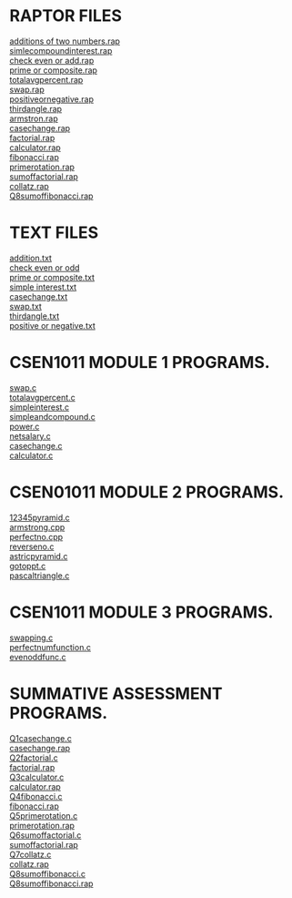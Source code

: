 # RAPTOR FILES
[additions of two numbers.rap](https://github.com/komalranikar/CSEN1011/blob/7fab6e7b3d7ad1d498b7a584b4270543da9cd860/addition%20of%20two%20numbers.rap)<br/>
[simlecompoundinterest.rap](https://github.com/komalranikar/CSEN1011/blob/58d2b2f09c042f7dbdd4add5072cde2cff4c48e6/simlecompoundinterest.rap)<br/>
[check even or add.rap](https://github.com/komalranikar/CSEN1011/blob/4d4bcd305b28ca72e3d648900a529dd13c0c81dc/check%20even%20or%20add.rap)<br/>
[prime or composite.rap](https://github.com/komalranikar/CSEN1011/blob/1351d558b6ed9581a174d087e491b6bcb2b90024/prime%20or%20composite.rap)<br/>
[totalavgpercent.rap](https://github.com/komalranikar/CSEN1011/blob/edea018391d9b1472dfbd16bd95dae65860618af/totalavgpercent.rap)<br/>
[swap.rap](https://github.com/komalranikar/CSEN1011/blob/d4ef74031498c041a3bbadf9bac775b1eed01636/swap.rap)<br/>
[positiveornegative.rap](https://github.com/komalranikar/CSEN1011/blob/2e5c69d6b032047d89031772e51465f4a20fb2ba/positiveornegative.rap)<br/>
[thirdangle.rap](https://github.com/komalranikar/CSEN1011/blob/ed12c07d7680bffa10d97d2767f482715973a126/thirdangle.rap)<br/>
[armstron.rap](https://github.com/komalranikar/CSEN1011/blob/81908585304930447df8223ec2cb4aec17266eb5/armstron.rap)<br/>
[casechange.rap](https://github.com/komalranikar/CSEN1011/blob/7935c8ae5f8df0ee850eca6a5e71930c6d5ead3e/casechange.rap)<br/>
[factorial.rap](https://github.com/komalranikar/CSEN1011/blob/36c1807aa9a768475b38839b52540a210f403841/factorial.rap)<br/>
[calculator.rap](https://github.com/komalranikar/CSEN1011/blob/f8b10aacb574c4853602a9447671fc14fa4e3d5e/calculator.rap)<br/>
[fibonacci.rap](https://github.com/komalranikar/CSEN1011/blob/143707abee46e7e2c30026be087095a1a1d09b23/fibonacci.rap)<br/>
[primerotation.rap](https://github.com/komalranikar/CSEN1011/blob/ab9157bd5ea57ae6f06f0cfb2ae446dcbcdfa704/primerotation.rap)<br/>
[sumoffactorial.rap](https://github.com/komalranikar/CSEN1011/blob/699466abe808d7ba418fede6f64c9c75d6dcb7bd/sumoffactorial.rap)<br/>
[collatz.rap](https://github.com/komalranikar/CSEN1011/blob/8264bd826d81459e4afead89675acd6739865ad4/collatz.rap)<br/>
[Q8sumoffibonacci.rap](https://github.com/komalranikar/CSEN1011/blob/bb20abfbab2c2fc60d7a69c8cb7c24af366eae4f/Q8sumoffibonacci.rap)<br/>


# TEXT FILES
[addition.txt](https://github.com/komalranikar/CSEN1011/blob/bd4f923456c062b2cafa2fd5d28b2afe2be05b72/additon.txt)<br/>
[check even or odd](https://github.com/komalranikar/CSEN1011/blob/687a30ca7e2ccda9ab00c27a439ce5f63a485855/check%20even%20or%20odd.txt)<br/>
[prime or composite.txt](https://github.com/komalranikar/CSEN1011/blob/9c6413b5e5d7228149201ab9e053cdfeb6d9076a/prime%20or%20composite.txt)<br/>
[simple interest.txt](https://github.com/komalranikar/CSEN1011/blob/82caf7fc934c31d342d2504f82cc080f1072a48f/simple%20interest.txt)<br/>
[casechange.txt](https://github.com/komalranikar/CSEN1011/blob/50859d3627daa4f29e12b6dc0ee8574196304557/casechange.txt)<br/>
[swap.txt](https://github.com/komalranikar/CSEN1011/blob/2bb31f7e3dd6da6c71f913230ccf6653b01f8aad/swap.txt)<br/>
[thirdangle.txt](https://github.com/komalranikar/CSEN1011/blob/5e65d4903b9d6d462eb4489d02befd219c0681f9/thirdangle.txt)<br/>
[positive or negative.txt](https://github.com/komalranikar/CSEN1011/blob/c2ce4ac6b059a2d40650ff9d3f4a2f0a3d1bfad7/positive%20or%20negative.txt)<br/>

# CSEN1011 MODULE 1 PROGRAMS.

[swap.c](https://github.com/komalranikar/CSEN1011/blob/3af354379f278eb2d5d86464b63f38c056f57b56/swap.c)<br/>
[totalavgpercent.c](https://github.com/komalranikar/CSEN1011/blob/3af354379f278eb2d5d86464b63f38c056f57b56/totalavgpercent.c)<br/>
[simpleinterest.c](https://github.com/komalranikar/CSEN1011/blob/3af354379f278eb2d5d86464b63f38c056f57b56/simpleinterest.c)<br/>
[simpleandcompound.c](https://github.com/komalranikar/CSEN1011/blob/3af354379f278eb2d5d86464b63f38c056f57b56/simpleandcompound.c)<br/>
[power.c](https://github.com/komalranikar/CSEN1011/blob/3af354379f278eb2d5d86464b63f38c056f57b56/power.c)<br/>
[netsalary.c](https://github.com/komalranikar/CSEN1011/blob/3af354379f278eb2d5d86464b63f38c056f57b56/netsalary.c)<br/>
[casechange.c](https://github.com/komalranikar/CSEN1011/blob/3af354379f278eb2d5d86464b63f38c056f57b56/casechange.c)<br/>
[calculator.c](https://github.com/komalranikar/CSEN1011/blob/3af354379f278eb2d5d86464b63f38c056f57b56/calculator.c)<br/>


# CSEN01011 MODULE 2 PROGRAMS.
[12345pyramid.c](https://github.com/komalranikar/CSEN1011/blob/73634512bdcc8c631d0b38af00620d12e5e19026/12345pyramid.c)<br/>
[armstrong.cpp](https://github.com/komalranikar/CSEN1011/blob/b9ceed0d1a4fd07a09ece65339073a674607f1bd/armstrong.cpp)<br/>
[perfectno.cpp](https://github.com/komalranikar/CSEN1011/blob/ee89d063cadedab5f6d7b91cac59a455ceb882e1/perfectno.cpp)<br/>
[reverseno.c](https://github.com/komalranikar/CSEN1011/blob/387731f3cc58c8656db5a9e04ae8b421c3e7a989/reversenumber.c)<br/>
[astricpyramid.c](https://github.com/komalranikar/CSEN1011/blob/7368ef314e83b50ba1a38394f78423f7be5d0983/astricpyramid.c)<br/>
[gotoppt.c](https://github.com/komalranikar/CSEN1011/blob/9a25f301757c39f8b6fad121861cb3b648aa78a0/gotoppt.c)<br/>
[pascaltriangle.c](https://github.com/komalranikar/CSEN1011/blob/fb69beff4f39c36cd243994a616a1e4a68d6ddca/pascaltriangle.c)<br/>


# CSEN1011 MODULE 3 PROGRAMS.
[swapping.c](https://github.com/komalranikar/CSEN1011/blob/b6e4a28f465e027f276a74007bfa0da1eb9185fd/swapping.c)<br/>
[perfectnumfunction.c](https://github.com/komalranikar/CSEN1011/blob/681185ee6fb72cd603c01bd654d745ec4d126da5/perfectnumfunction.c)<br/>
[evenoddfunc.c](https://github.com/komalranikar/CSEN1011/blob/6cc7c6d50c4bf11a839a2b31a2d7dfc329b48761/evenoddfunc.c)<br/>

# SUMMATIVE ASSESSMENT PROGRAMS.
[Q1casechange.c](https://github.com/komalranikar/CSEN1011/blob/6a53bb38f2b322907b7ecc12eee94a5204997feb/Q1casechange.c)<br/>
[casechange.rap](https://github.com/komalranikar/CSEN1011/blob/7935c8ae5f8df0ee850eca6a5e71930c6d5ead3e/casechange.rap)<br/>
[Q2factorial.c](https://github.com/komalranikar/CSEN1011/blob/7a30c70c6218a8ba358aab14da3e3e954b3f12b9/Q2factorial.c)<br/>
[factorial.rap](https://github.com/komalranikar/CSEN1011/blob/36c1807aa9a768475b38839b52540a210f403841/factorial.rap)<br/>
[Q3calculator.c](https://github.com/komalranikar/CSEN1011/blob/4d1b1b24359e7acad4aebea9ec818414dbc24e64/Q3calculator.c)<br/>
[calculator.rap](https://github.com/komalranikar/CSEN1011/blob/f8b10aacb574c4853602a9447671fc14fa4e3d5e/calculator.rap)<br/>
[Q4fibonacci.c](https://github.com/komalranikar/CSEN1011/blob/ada55969f50af22b7e4b6936cf8cc9c726c30ff6/Q4fibonacci.c)<br/>
[fibonacci.rap](https://github.com/komalranikar/CSEN1011/blob/143707abee46e7e2c30026be087095a1a1d09b23/fibonacci.rap)<br/>
[Q5primerotation.c](https://github.com/komalranikar/CSEN1011/blob/388f8d73315a98e09f9ea20749fa1dee51e6ba2f/Q5primerotation.c)<br/>
[primerotation.rap](https://github.com/komalranikar/CSEN1011/blob/ab9157bd5ea57ae6f06f0cfb2ae446dcbcdfa704/primerotation.rap)<br/>
[Q6sumoffactorial.c](https://github.com/komalranikar/CSEN1011/blob/783715f910dd4bd71265b8b8576b0907fdc28f15/Q6sumoffactorial.c)<br/>
[sumoffactorial.rap](https://github.com/komalranikar/CSEN1011/blob/699466abe808d7ba418fede6f64c9c75d6dcb7bd/sumoffactorial.rap)<br/>
[Q7collatz.c](https://github.com/komalranikar/CSEN1011/blob/235121c98173561e76210e6fda1f2fdc9c183b8f/Q7collatz.c)<br/>
[collatz.rap](https://github.com/komalranikar/CSEN1011/blob/8264bd826d81459e4afead89675acd6739865ad4/collatz.rap)<br/>
[Q8sumoffibonacci.c](https://github.com/komalranikar/CSEN1011/blob/e4058ee09ca74e7d6f9abe56b2c9f181102f8786/Q8sumoffibonacci.c)<br/>
[Q8sumoffibonacci.rap](https://github.com/komalranikar/CSEN1011/blob/bb20abfbab2c2fc60d7a69c8cb7c24af366eae4f/Q8sumoffibonacci.rap)<br/>
